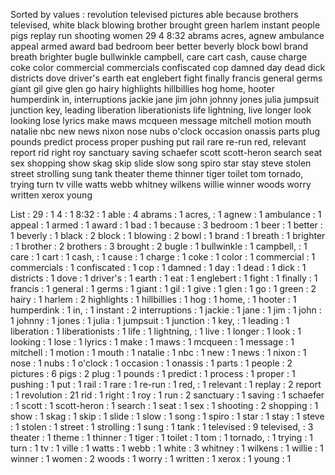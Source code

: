 Sorted by values :
revolution televised pictures able because brothers televised, white black blowing brother brought green harlem instant people pigs replay run shooting women 29 4 8:32 abrams acres, agnew ambulance appeal armed award bad bedroom beer better beverly block bowl brand breath brighter bugle bullwinkle campbell, care cart cash, cause charge coke color commercial commercials confiscated cop damned day dead dick districts dove driver's earth eat englebert fight finally francis general germs giant gil give glen go hairy highlights hillbillies hog home, hooter humperdink in, interruptions jackie jane jim john johnny jones julia jumpsuit junction key, leading liberation liberationists life lightning, live longer look looking lose lyrics make maws mcqueen message mitchell motion mouth natalie nbc new news nixon nose nubs o'clock occasion onassis parts plug pounds predict process proper pushing put rail rare re-run red, relevant report rid right roy sanctuary saving schaefer scott scott-heron search seat sex shopping show skag skip slide slow song spiro star stay steve stolen street strolling sung tank theater theme thinner tiger toilet tom tornado, trying turn tv ville watts webb whitney wilkens willie winner woods worry written xerox young 

List :
29 : 1
4 : 1
8:32 : 1
able : 4
abrams : 1
acres, : 1
agnew : 1
ambulance : 1
appeal : 1
armed : 1
award : 1
bad : 1
because : 3
bedroom : 1
beer : 1
better : 1
beverly : 1
black : 2
block : 1
blowing : 2
bowl : 1
brand : 1
breath : 1
brighter : 1
brother : 2
brothers : 3
brought : 2
bugle : 1
bullwinkle : 1
campbell, : 1
care : 1
cart : 1
cash, : 1
cause : 1
charge : 1
coke : 1
color : 1
commercial : 1
commercials : 1
confiscated : 1
cop : 1
damned : 1
day : 1
dead : 1
dick : 1
districts : 1
dove : 1
driver's : 1
earth : 1
eat : 1
englebert : 1
fight : 1
finally : 1
francis : 1
general : 1
germs : 1
giant : 1
gil : 1
give : 1
glen : 1
go : 1
green : 2
hairy : 1
harlem : 2
highlights : 1
hillbillies : 1
hog : 1
home, : 1
hooter : 1
humperdink : 1
in, : 1
instant : 2
interruptions : 1
jackie : 1
jane : 1
jim : 1
john : 1
johnny : 1
jones : 1
julia : 1
jumpsuit : 1
junction : 1
key, : 1
leading : 1
liberation : 1
liberationists : 1
life : 1
lightning, : 1
live : 1
longer : 1
look : 1
looking : 1
lose : 1
lyrics : 1
make : 1
maws : 1
mcqueen : 1
message : 1
mitchell : 1
motion : 1
mouth : 1
natalie : 1
nbc : 1
new : 1
news : 1
nixon : 1
nose : 1
nubs : 1
o'clock : 1
occasion : 1
onassis : 1
parts : 1
people : 2
pictures : 6
pigs : 2
plug : 1
pounds : 1
predict : 1
process : 1
proper : 1
pushing : 1
put : 1
rail : 1
rare : 1
re-run : 1
red, : 1
relevant : 1
replay : 2
report : 1
revolution : 21
rid : 1
right : 1
roy : 1
run : 2
sanctuary : 1
saving : 1
schaefer : 1
scott : 1
scott-heron : 1
search : 1
seat : 1
sex : 1
shooting : 2
shopping : 1
show : 1
skag : 1
skip : 1
slide : 1
slow : 1
song : 1
spiro : 1
star : 1
stay : 1
steve : 1
stolen : 1
street : 1
strolling : 1
sung : 1
tank : 1
televised : 9
televised, : 3
theater : 1
theme : 1
thinner : 1
tiger : 1
toilet : 1
tom : 1
tornado, : 1
trying : 1
turn : 1
tv : 1
ville : 1
watts : 1
webb : 1
white : 3
whitney : 1
wilkens : 1
willie : 1
winner : 1
women : 2
woods : 1
worry : 1
written : 1
xerox : 1
young : 1
